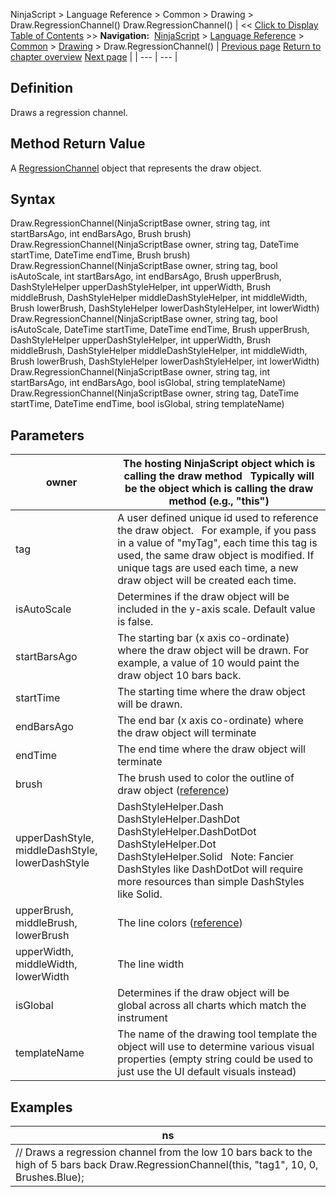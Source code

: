 ﻿
NinjaScript > Language Reference > Common > Drawing > Draw.RegressionChannel()
Draw.RegressionChannel()
| << [Click to Display Table of Contents](draw_regressionchannel.md) >> **Navigation:**     [NinjaScript](ninjascript-1.md) > [Language Reference](language_reference_wip-1.md) > [Common](common-1.md) > [Drawing](drawing-1.md) > Draw.RegressionChannel() | [Previous page](regionhighlighty-1.md) [Return to chapter overview](drawing-1.md) [Next page](regressionchannel-1.md) |
| --- | --- |
## Definition
Draws a regression channel.
 
## Method Return Value
A [RegressionChannel](regressionchannel-1.md) object that represents the draw object.
 
## Syntax
Draw.RegressionChannel(NinjaScriptBase owner, string tag, int startBarsAgo, int endBarsAgo, Brush brush)
Draw.RegressionChannel(NinjaScriptBase owner, string tag, DateTime startTime, DateTime endTime, Brush brush)
Draw.RegressionChannel(NinjaScriptBase owner, string tag, bool isAutoScale, int startBarsAgo, int endBarsAgo, Brush upperBrush, DashStyleHelper upperDashStyleHelper, int upperWidth, Brush middleBrush, DashStyleHelper middleDashStyleHelper, int middleWidth, Brush lowerBrush, DashStyleHelper lowerDashStyleHelper, int lowerWidth)
Draw.RegressionChannel(NinjaScriptBase owner, string tag, bool isAutoScale, DateTime startTime, DateTime endTime, Brush upperBrush, DashStyleHelper upperDashStyleHelper, int upperWidth, Brush middleBrush, DashStyleHelper middleDashStyleHelper, int middleWidth, Brush lowerBrush, DashStyleHelper lowerDashStyleHelper, int lowerWidth)
Draw.RegressionChannel(NinjaScriptBase owner, string tag, int startBarsAgo, int endBarsAgo, bool isGlobal, string templateName)
Draw.RegressionChannel(NinjaScriptBase owner, string tag, DateTime startTime, DateTime endTime, bool isGlobal, string templateName)
## 
## Parameters
| owner | The hosting NinjaScript object which is calling the draw method   Typically will be the object which is calling the draw method (e.g., "this") |
| --- | --- |
| tag | A user defined unique id used to reference the draw object.    For example, if you pass in a value of "myTag", each time this tag is used, the same draw object is modified. If unique tags are used each time, a new draw object will be created each time. |
| isAutoScale | Determines if the draw object will be included in the y-axis scale. Default value is false. |
| startBarsAgo | The starting bar (x axis co-ordinate) where the draw object will be drawn. For example, a value of 10 would paint the draw object 10 bars back. |
| startTime | The starting time where the draw object will be drawn. |
| endBarsAgo | The end bar (x axis co-ordinate) where the draw object will terminate |
| endTime | The end time where the draw object will terminate |
| brush | The brush used to color the outline of draw object ([reference](https://msdn.microsoft.com/en-us/library/system.windows.media.brushes%28v=vs.110%29.aspx)) |
| upperDashStyle, middleDashStyle, lowerDashStyle | DashStyleHelper.Dash  DashStyleHelper.DashDot  DashStyleHelper.DashDotDot  DashStyleHelper.Dot  DashStyleHelper.Solid    Note: Fancier DashStyles like DashDotDot will require more resources than simple DashStyles like Solid. |
| upperBrush, middleBrush, lowerBrush | The line colors ([reference](https://msdn.microsoft.com/en-us/library/system.windows.media.brushes%28v=vs.110%29.aspx)) |
| upperWidth, middleWidth, lowerWidth | The line width |
| isGlobal | Determines if the draw object will be global across all charts which match the instrument |
| templateName | The name of the drawing tool template the object will use to determine various visual properties (empty string could be used to just use the UI default visuals instead) |
## 
## 
## Examples
| ns |
| --- |
| // Draws a regression channel from the low 10 bars back to the high of 5 bars back Draw.RegressionChannel(this, "tag1", 10, 0, Brushes.Blue); |

